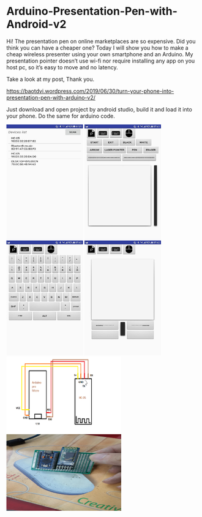 # Arduino-Presentation-Pen-with-Android-v2

Hi! The presentation pen on online marketplaces are so expensive. Did you think you can have a cheaper one? Today I will show you how to make a cheap wireless presenter using your own smartphone and an Arduino. My presentation pointer doesn’t use wi-fi nor require installing any app on you host pc, so it’s easy to move and no latency.

Take a look at my post, Thank you.

https://baotdvi.wordpress.com/2019/06/30/turn-your-phone-into-presentation-pen-with-arduino-v2/

Just download and open project by android studio, build it and load it into your phone. Do the same for arduino code.

<img src="https://github.com/baotang2118/Arduino-Presentation-Pen-with-Android-v2/blob/master/Photo%20result/Screenshot_20180807-073110.jpg" height="300" width="200"> <img src="https://github.com/baotang2118/Arduino-Presentation-Pen-with-Android-v2/blob/master/Photo%20result/Screenshot_20180807-074154.jpg" height="300" width="200"> <img src="https://github.com/baotang2118/Arduino-Presentation-Pen-with-Android-v2/blob/master/Photo%20result/Screenshot_20180807-074204.jpg" height="300" width="200"> <img src="https://github.com/baotang2118/Arduino-Presentation-Pen-with-Android-v2/blob/master/Photo%20result/Screenshot_20180807-074225.jpg" height="300" width="200">
<img src="https://github.com/baotang2118/Arduino-Presentation-Pen-with-Android-v2/blob/master/Photo%20result/Wiring%20and%20Circuit.png" height="200" width="300">
<img src="https://github.com/baotang2118/Arduino-Presentation-Pen-with-Android-v2/blob/master/Photo%20result/Presentation%20Pen_v2.jpg" height="200" width="300">
